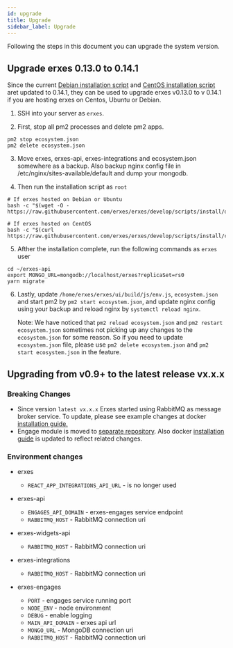 ```yaml
---
id: upgrade
title: Upgrade
sidebar_label: Upgrade
---
```


Following the steps in this document you can upgrade the system version.

## Upgrade erxes 0.13.0 to 0.14.1

Since the current [Debian installation script](https://github.com/erxes/erxes/blob/develop/scripts/install/debian10.sh) and [CentOS installation script](https://github.com/erxes/erxes/blob/develop/scripts/install/centos8.sh) aret updated to 0.14.1, they can be used to upgrade erxes v0.13.0 to v 0.14.1 if you are hosting erxes on Centos, Ubuntu or Debian.

1. SSH into your server as `erxes`.

2. First, stop all pm2 processes and delete pm2 apps.

```
pm2 stop ecosystem.json
pm2 delete ecosystem.json
```

3. Move erxes, erxes-api, erxes-integrations and ecosystem.json somewhere as a backup. Also backup nginx config file in /etc/nginx/sites-available/default and dump your mongodb.

4. Then run the installation script as `root`

```
# If erxes hosted on Debian or Ubuntu
bash -c "$(wget -O - https://raw.githubusercontent.com/erxes/erxes/develop/scripts/install/debian10.sh)"

# If erxes hosted on CentOS
bash -c "$(curl https://raw.githubusercontent.com/erxes/erxes/develop/scripts/install/centos8.sh)"
```

5. Afther the installation complete, run the following commands as `erxes` user

```
cd ~/erxes-api
export MONGO_URL=mongodb://localhost/erxes?replicaSet=rs0
yarn migrate
```

6. Lastly, update `/home/erxes/erxes/ui/build/js/env.js`, `ecosystem.json` and start pm2 by `pm2 start ecosystem.json`, and update nginx config using your backup and reload nginx by `systemctl reload nginx`.

   Note: We have noticed that `pm2 reload ecosystem.json` and `pm2 restart ecosystem.json` sometimes not picking up any changes to the `ecosystem.json` for some reason. So if you need to update `ecosystem.json` file, please use `pm2 delete ecosystem.json` and `pm2 start ecosystem.json` in the feature.

## Upgrading from v0.9+ to the latest release vx.x.x

### Breaking Changes

- Since version `latest vx.x.x` Erxes started using RabbitMQ as message broker service. To update, please see example changes at docker [installation guide.](docker)
- Engage module is moved to [separate repository](https://github.com/erxes/erxes-engages-email-sender). Also docker [installation guide](docker) is updated to reflect related changes.

### Environment changes

- erxes

  - `REACT_APP_INTEGRATIONS_API_URL` - is no longer used

- erxes-api

  - `ENGAGES_API_DOMAIN` - erxes-engages service endpoint
  - `RABBITMQ_HOST` - RabbitMQ connection uri

- erxes-widgets-api

  - `RABBITMQ_HOST` - RabbitMQ connection uri

- erxes-integrations

  - `RABBITMQ_HOST` - RabbitMQ connection uri

- erxes-engages
  - `PORT` - engages service running port
  - `NODE_ENV` - node environment
  - `DEBUG` - enable logging
  - `MAIN_API_DOMAIN` - erxes api url
  - `MONGO_URL` - MongoDB connection uri
  - `RABBITMQ_HOST` - RabbitMQ connection uri
